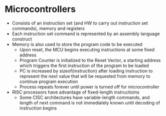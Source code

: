 # Microcontrollers

* Consists of an instruction set \(and HW to carry out instruction set commands\), memory and registers
* Each instruction set command is represented by an assembly language construct
* Memory is also used to store the program code to be executed
  * Upon reset, the MCU begins executing instructions at some fixed address
  * Program Counter is initialized to the Reset Vector, a starting address which triggers the first instruction of the program to be loaded
  * PC is increased by sizeof\(instruction\) after loading instruction to represent the next value that will be requested from memory to continue program execution
  * Process repeats forever until power is turned off for microcontroller
* RISC processors have advantage of fixed-length instructioins
  * Some CISC architectures have variable-length commands, and length of next command is not immediately known until decoding of instruction begins

